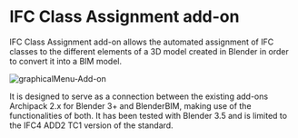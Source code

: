 # IFC Class Assignment add-on
IFC Class Assignment add-on allows the automated assignment of IFC classes to the different elements of a 3D model created in Blender in order to convert it into a BIM model.

![graphicalMenu-Add-on](https://github.com/aperezga/IfcClassAssignment/assets/96870078/6ad9f35c-d88d-437f-b72f-4a87c768fa94)

It is designed to serve as a connection between the existing add-ons Archipack 2.x for Blender 3+ and BlenderBIM, making use of the functionalities of both.
It has been tested with Blender 3.5 and is limited to the IFC4 ADD2 TC1 version of the standard.
